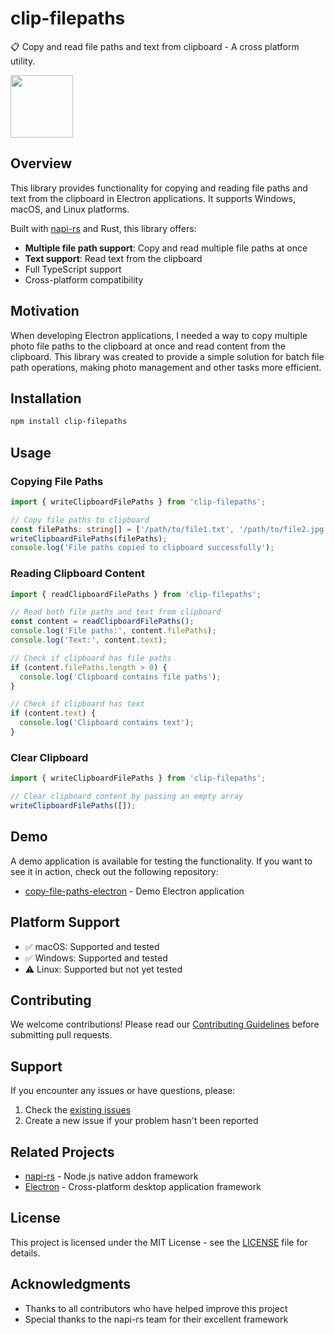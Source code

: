 # clip-filepaths

📋 Copy and read file paths and text from clipboard - A cross platform utility.

<img height="100" src="https://github.com/user-attachments/assets/836b665b-5a53-4b22-b8dc-4cc77a106999" >

## Overview

This library provides functionality for copying and reading file paths and text from the clipboard in Electron applications. It supports Windows, macOS, and Linux platforms. 

Built with [napi-rs](https://napi.rs/) and Rust, this library offers:
- **Multiple file path support**: Copy and read multiple file paths at once
- **Text support**: Read text from the clipboard
- Full TypeScript support
- Cross-platform compatibility

## Motivation

When developing Electron applications, I needed a way to copy multiple photo file paths to the clipboard at once and read content from the clipboard. This library was created to provide a simple solution for batch file path operations, making photo management and other tasks more efficient.

## Installation

```bash
npm install clip-filepaths
```

## Usage

### Copying File Paths

```typescript
import { writeClipboardFilePaths } from 'clip-filepaths';

// Copy file paths to clipboard
const filePaths: string[] = ['/path/to/file1.txt', '/path/to/file2.jpg'];
writeClipboardFilePaths(filePaths);
console.log('File paths copied to clipboard successfully');
```

### Reading Clipboard Content

```typescript
import { readClipboardFilePaths } from 'clip-filepaths';

// Read both file paths and text from clipboard
const content = readClipboardFilePaths();
console.log('File paths:', content.filePaths);
console.log('Text:', content.text);

// Check if clipboard has file paths
if (content.filePaths.length > 0) {
  console.log('Clipboard contains file paths');
}

// Check if clipboard has text
if (content.text) {
  console.log('Clipboard contains text');
}
```

### Clear Clipboard

```typescript
import { writeClipboardFilePaths } from 'clip-filepaths';

// Clear clipboard content by passing an empty array
writeClipboardFilePaths([]);
```

## Demo

A demo application is available for testing the functionality. If you want to see it in action, check out the following repository:

- [copy-file-paths-electron](https://github.com/tktcorporation/copy-file-paths-electron) - Demo Electron application

## Platform Support

- ✅ macOS: Supported and tested
- ✅ Windows: Supported and tested
- ⚠️ Linux: Supported but not yet tested

## Contributing

We welcome contributions! Please read our [Contributing Guidelines](./docs/CONTRIBUTING.md) before submitting pull requests.

## Support

If you encounter any issues or have questions, please:
1. Check the [existing issues](https://github.com/tktcorporation/clip-filepaths/issues)
2. Create a new issue if your problem hasn't been reported

## Related Projects

- [napi-rs](https://napi.rs/) - Node.js native addon framework
- [Electron](https://www.electronjs.org/) - Cross-platform desktop application framework

## License

This project is licensed under the MIT License - see the [LICENSE](./LICENSE) file for details.

## Acknowledgments

- Thanks to all contributors who have helped improve this project
- Special thanks to the napi-rs team for their excellent framework
